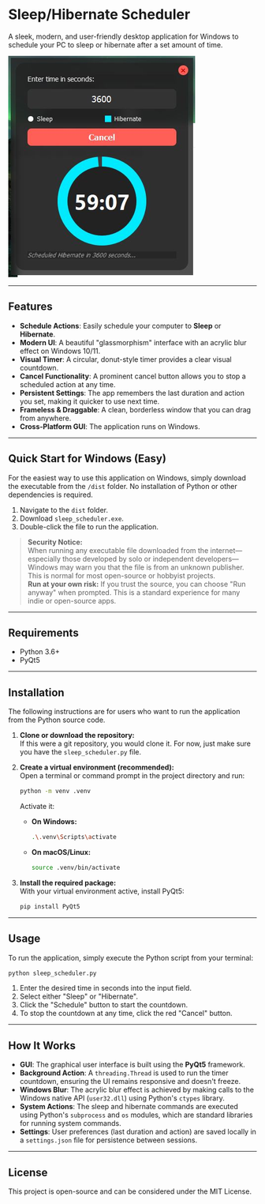 # Sleep/Hibernate Scheduler

A sleek, modern, and user-friendly desktop application for Windows to schedule your PC to sleep or hibernate after a set amount of time.

![App Screenshot](sleep_scheduler.JPG "Application Interface")

---

## Features

*   **Schedule Actions**: Easily schedule your computer to **Sleep** or **Hibernate**.
*   **Modern UI**: A beautiful "glassmorphism" interface with an acrylic blur effect on Windows 10/11.
*   **Visual Timer**: A circular, donut-style timer provides a clear visual countdown.
*   **Cancel Functionality**: A prominent cancel button allows you to stop a scheduled action at any time.
*   **Persistent Settings**: The app remembers the last duration and action you set, making it quicker to use next time.
*   **Frameless & Draggable**: A clean, borderless window that you can drag from anywhere.
*   **Cross-Platform GUI**: The application runs on Windows.

---

## Quick Start for Windows (Easy)

For the easiest way to use this application on Windows, simply download the executable from the `/dist` folder. No installation of Python or other dependencies is required.

1.  Navigate to the `dist` folder.
2.  Download `sleep_scheduler.exe`.
3.  Double-click the file to run the application.

> **Security Notice:**  
> When running any executable file downloaded from the internet—especially those developed by solo or independent developers—Windows may warn you that the file is from an unknown publisher. This is normal for most open-source or hobbyist projects.  
> **Run at your own risk:** If you trust the source, you can choose "Run anyway" when prompted. This is a standard experience for many indie or open-source apps.

---

## Requirements

*   Python 3.6+
*   PyQt5

---

## Installation

The following instructions are for users who want to run the application from the Python source code.

1.  **Clone or download the repository:**  
    If this were a git repository, you would clone it. For now, just make sure you have the `sleep_scheduler.py` file.

2.  **Create a virtual environment (recommended):**  
    Open a terminal or command prompt in the project directory and run:
    ```bash
    python -m venv .venv
    ```
    Activate it:
    *   **On Windows:**
        ```bash
        .\.venv\Scripts\activate
        ```
    *   **On macOS/Linux:**
        ```bash
        source .venv/bin/activate
        ```

3.  **Install the required package:**  
    With your virtual environment active, install PyQt5:
    ```bash
    pip install PyQt5
    ```

---

## Usage

To run the application, simply execute the Python script from your terminal:

```bash
python sleep_scheduler.py
```

1.  Enter the desired time in seconds into the input field.
2.  Select either "Sleep" or "Hibernate".
3.  Click the "Schedule" button to start the countdown.
4.  To stop the countdown at any time, click the red "Cancel" button.

---

## How It Works

*   **GUI**: The graphical user interface is built using the **PyQt5** framework.
*   **Background Action**: A `threading.Thread` is used to run the timer countdown, ensuring the UI remains responsive and doesn't freeze.
*   **Windows Blur**: The acrylic blur effect is achieved by making calls to the Windows native API (`user32.dll`) using Python's `ctypes` library.
*   **System Actions**: The sleep and hibernate commands are executed using Python's `subprocess` and `os` modules, which are standard libraries for running system commands.
*   **Settings**: User preferences (last duration and action) are saved locally in a `settings.json` file for persistence between sessions.

---

## License

This project is open-source and can be considered under the MIT License.